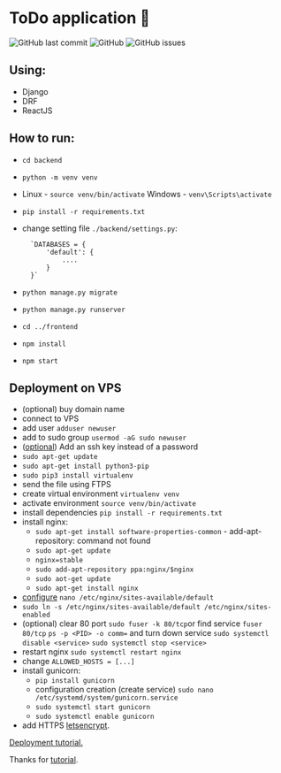# ToDo application 📝
![GitHub last commit](https://img.shields.io/github/last-commit/PavelAndreyev1337/django-todo-react?style=flat-square) 
![GitHub](https://img.shields.io/github/license/PavelAndreyev1337/django-todo-react?color=green&style=flat-square)
![GitHub issues](https://img.shields.io/github/issues/PavelAndreyev1337/django-todo-react?style=flat-square)
## Using:
* Django
* DRF
* ReactJS

## How to run:
* `cd backend`
* `python -m venv venv`
* Linux - `source venv/bin/activate` Windows - `venv\Scripts\activate`  
* `pip install -r requirements.txt`
* change setting file `./backend/settings.py`:

        `DATABASES = {
            'default': {
                ....
            }
        }`

* `python manage.py migrate`
* `python manage.py runserver`
* `cd ../frontend`
* `npm install`
* `npm start`

## Deployment on VPS

* (optional) buy domain name
* connect to VPS
* add user `adduser newuser`
* add to sudo group `usermod -aG sudo newuser`
* ([optional](https://www.digitalocean.com/community/tutorials/c-ubuntu-16-04-ru)) Add an ssh key instead of a password
* `sudo apt-get update`
* `sudo apt-get install python3-pip`
* `sudo pip3 install virtualenv`
*  send the file using FTPS
*  create virtual environment `virtualenv venv`
*  activate environment `source venv/bin/activate`
* install dependencies `pip install -r requirements.txt`
* install nginx:
    * `sudo apt-get install software-properties-common` - add-apt-repository: command not found
    * `sudo apt-get update`
    * `nginx=stable`
    * `sudo add-apt-repository ppa:nginx/$nginx`
    * `sudo aot-get update`
    * `sudo apt-get install nginx`
* [configure]('https://medium.com/@timmykko/deploying-create-react-app-with-nginx-and-ubuntu-e6fe83c5e9e7) `nano /etc/nginx/sites-available/default`
* `sudo ln -s /etc/nginx/sites-available/default /etc/nginx/sites-enabled`
* (optional) clear 80 port `sudo fuser -k 80/tcp`or find service `fuser 80/tcp` `ps -p <PID> -o comm=` and turn down service `sudo systemctl disable <service>` `sudo systemctl stop <service>`
* restart nginx `sudo systemctl restart nginx`
* change `ALLOWED_HOSTS = [...]`
* install gunicorn:
    * `pip install gunicorn`
    * configuration creation (create service) `sudo nano /etc/systemd/system/gunicorn.service`
    * `sudo systemctl start gunicorn`
    * `sudo systemctl enable gunicorn`
* add HTTPS [letsencrypt](https://certbot.eff.org/lets-encrypt/ubuntubionic-nginx).

[Deployment tutorial.](https://pythonworld.ru/web/django-ubuntu1604.html)

Thanks for [tutorial](https://scotch.io/tutorials/build-a-to-do-application-using-django-and-react).

